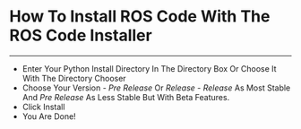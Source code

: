 # How To Install ROS Code With The ROS Code Installer
___
- Enter Your Python Install Directory In The Directory Box Or Choose It With The Directory Chooser
- Choose Your Version - *Pre Release* Or *Release* - *Release* As Most Stable And *Pre Release* As Less Stable But With Beta Features.
- Click Install
- You Are Done!
